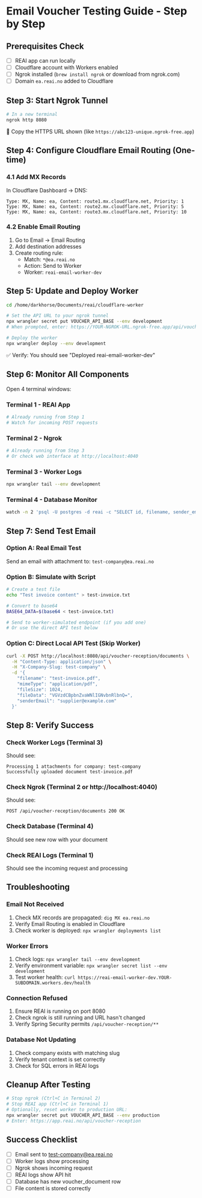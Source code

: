 # Email Voucher Testing Guide - Step by Step

## Prerequisites Check
- [ ] REAI app can run locally
- [ ] Cloudflare account with Workers enabled
- [ ] Ngrok installed (`brew install ngrok` or download from ngrok.com)
- [ ] Domain `ea.reai.no` added to Cloudflare

## Step 3: Start Ngrok Tunnel
```bash
# In a new terminal
ngrok http 8080
```
📝 Copy the HTTPS URL shown (like `https://abc123-unique.ngrok-free.app`)

## Step 4: Configure Cloudflare Email Routing (One-time)

### 4.1 Add MX Records
In Cloudflare Dashboard → DNS:
```
Type: MX, Name: ea, Content: route1.mx.cloudflare.net, Priority: 1
Type: MX, Name: ea, Content: route2.mx.cloudflare.net, Priority: 5
Type: MX, Name: ea, Content: route3.mx.cloudflare.net, Priority: 10
```

### 4.2 Enable Email Routing
1. Go to Email → Email Routing
2. Add destination addresses
3. Create routing rule:
   - Match: `*@ea.reai.no`
   - Action: Send to Worker
   - Worker: `reai-email-worker-dev`

## Step 5: Update and Deploy Worker
```bash
cd /home/darkhorse/Documents/reai/cloudflare-worker

# Set the API URL to your ngrok tunnel
npx wrangler secret put VOUCHER_API_BASE --env development
# When prompted, enter: https://YOUR-NGROK-URL.ngrok-free.app/api/voucher-reception

# Deploy the worker
npx wrangler deploy --env development
```
✅ Verify: You should see "Deployed reai-email-worker-dev"

## Step 6: Monitor All Components
Open 4 terminal windows:

### Terminal 1 - REAI App
```bash
# Already running from Step 1
# Watch for incoming POST requests
```

### Terminal 2 - Ngrok
```bash
# Already running from Step 3
# Or check web interface at http://localhost:4040
```

### Terminal 3 - Worker Logs
```bash
npx wrangler tail --env development
```

### Terminal 4 - Database Monitor
```bash
watch -n 2 'psql -U postgres -d reai -c "SELECT id, filename, sender_email, received_at FROM voucher_documents ORDER BY id DESC LIMIT 5;"'
```

## Step 7: Send Test Email

### Option A: Real Email Test
Send an email with attachment to: `test-company@ea.reai.no`

### Option B: Simulate with Script
```bash
# Create a test file
echo "Test invoice content" > test-invoice.txt

# Convert to base64
BASE64_DATA=$(base64 < test-invoice.txt)

# Send to worker-simulated endpoint (if you add one)
# Or use the direct API test below
```

### Option C: Direct Local API Test (Skip Worker)
```bash
curl -X POST http://localhost:8080/api/voucher-reception/documents \
  -H "Content-Type: application/json" \
  -H "X-Company-Slug: test-company" \
  -d '{
    "filename": "test-invoice.pdf",
    "mimeType": "application/pdf",
    "fileSize": 1024,
    "fileData": "VGVzdCBpbnZvaWNlIGNvbnRlbnQ=",
    "senderEmail": "supplier@example.com"
  }'
```

## Step 8: Verify Success

### Check Worker Logs (Terminal 3)
Should see:
```
Processing 1 attachments for company: test-company
Successfully uploaded document test-invoice.pdf
```

### Check Ngrok (Terminal 2 or http://localhost:4040)
Should see:
```
POST /api/voucher-reception/documents 200 OK
```

### Check Database (Terminal 4)
Should see new row with your document

### Check REAI Logs (Terminal 1)
Should see the incoming request and processing

## Troubleshooting

### Email Not Received
1. Check MX records are propagated: `dig MX ea.reai.no`
2. Verify Email Routing is enabled in Cloudflare
3. Check worker is deployed: `npx wrangler deployments list`

### Worker Errors
1. Check logs: `npx wrangler tail --env development`
2. Verify environment variable: `npx wrangler secret list --env development`
3. Test worker health: `curl https://reai-email-worker-dev.YOUR-SUBDOMAIN.workers.dev/health`

### Connection Refused
1. Ensure REAI is running on port 8080
2. Check ngrok is still running and URL hasn't changed
3. Verify Spring Security permits `/api/voucher-reception/**`

### Database Not Updating
1. Check company exists with matching slug
2. Verify tenant context is set correctly
3. Check for SQL errors in REAI logs

## Cleanup After Testing
```bash
# Stop ngrok (Ctrl+C in Terminal 2)
# Stop REAI app (Ctrl+C in Terminal 1)
# Optionally, reset worker to production URL:
npx wrangler secret put VOUCHER_API_BASE --env production
# Enter: https://app.reai.no/api/voucher-reception
```

## Success Checklist
- [ ] Email sent to test-company@ea.reai.no
- [ ] Worker logs show processing
- [ ] Ngrok shows incoming request
- [ ] REAI logs show API hit
- [ ] Database has new voucher_document row
- [ ] File content is stored correctly